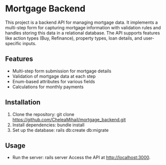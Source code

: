 # Mortgage Backend

This project is a backend API for managing mortgage data. It implements a multi-step form for capturing mortgage information with validation rules and handles storing this data in a relational database. The API supports features like action types (Buy, Refinance), property types, loan details, and user-specific inputs.

## Features

- Multi-step form submission for mortgage details
- Validation of mortgage data at each step
- Enum-based attributes for various fields
- Calculations for monthly payments

## Installation

1. Clone the repository:
   git clone <https://github.com/CheleaMihail/mortgage_backend.git>
2. Install dependencies:
   bundle install
3. Set up the database:
   rails db:create db:migrate

## Usage

- Run the server:
rails server
Access the API at <http://localhost:3000>.
